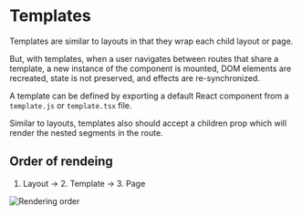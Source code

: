 # Templates

Templates are similar to layouts in that they wrap each child layout or page.

But, with templates, when a user navigates between routes that share a template, a new instance of the component is mounted, DOM elements are recreated, state is not preserved, and effects are re-synchronized.

A template can be defined by exporting a default React component from a `template.js` or `template.tsx` file.

Similar to layouts, templates also should accept a children prop which will render the nested segments in the route.

## Order of rendeing

1. Layout -> 2. Template -> 3. Page

![Rendering order](22_template_rendering_order.png)
